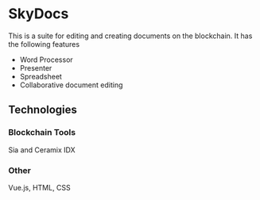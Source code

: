 # SkyDocs

This is a suite for editing and creating documents on the blockchain.
It has the following features
- Word Processor
- Presenter
- Spreadsheet
- Collaborative document editing

## Technologies
### Blockchain Tools
Sia and Ceramix IDX
### Other
Vue.js, HTML, CSS
